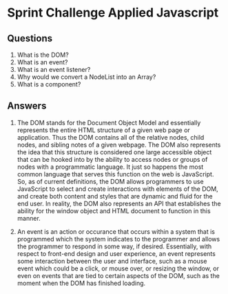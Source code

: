 # Sprint Challenge Applied Javascript

## Questions

1. What is the DOM?
2. What is an event?
3. What is an event listener?
4. Why would we convert a NodeList into an Array?
5. What is a component?

## Answers

1. The DOM stands for the Document Object Model and essentially represents the entire HTML structure of a given web page or application.  Thus the DOM contains all of the relative nodes, child nodes, and sibling notes of a given webpage.  The DOM also represents the idea that this structure is considered one large accessible object that can be hooked into by the ability to access nodes or groups of nodes with a programmatic language.  It just so happens the most common language that serves this function on the web is JavaScript.  So, as of current definitions, the DOM allows programmers to use JavaScript to select and create interactions with elements of the DOM, and create both content and styles that are dynamic and fluid for the end user. In reality, the DOM also represents an API that establishes the ability for the window object and HTML document to function in this manner.

2. An event is an action or occurance that occurs within a system that is programmed which the system indicates to the programmer and allows the programmer to respond in some way, if desired.  Essentially, with respect to front-end design and user experience, an event represents some interaction between the user and interface, such as a mouse event which could be a click, or mouse over, or resizing the window, or even on events that are tied to certain aspects of the DOM, such as the moment when the DOM has finished loading.